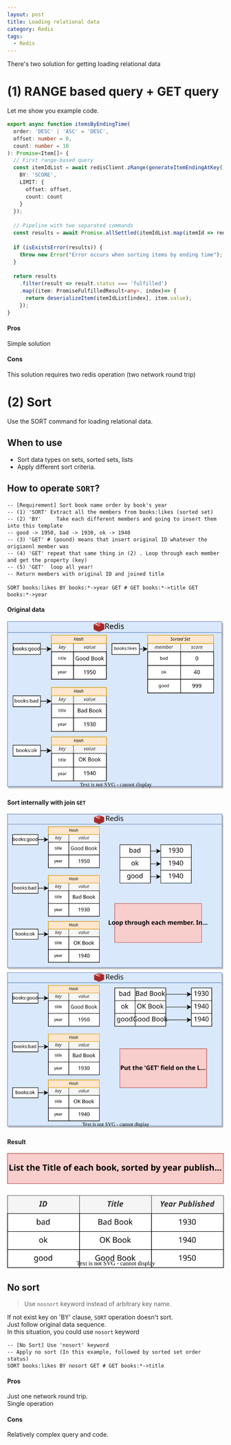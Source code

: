 ```yaml
---
layout: post
title: Loading relational data
category: Redis
tags:
  - Redis
---
```


There's two solution for getting loading relational data



# (1) RANGE based query + GET query
Let me show you example code.

```typescript
export async function itemsByEndingTime(
  order: 'DESC' | 'ASC' = 'DESC',
  offset: number = 0,
  count: number = 10
): Promise<Item[]> {
  // First range-based query
  const itemIdList = await redisClient.zRange(generateItemEndingAtKey(), Date.now(), '+inf', {
    BY: 'SCORE',
    LIMIT: {
      offset: offset,
      count: count
    }
  });

  // Pipeline with two separated commands
  const results = await Promise.allSettled(itemIdList.map(itemId => redisClient.hGetAll(generateItemKey(itemId))));

  if (isExistsError(results)) {
    throw new Error("Error occurs when sorting items by ending time");
  }

  return results
    .filter(result => result.status === 'fulfilled')
    .map((item: PromiseFulfilledResult<any>, index)=> {
      return deserializeItem(itemIdList[index], item.value);
    });
}
```

#### Pros
Simple solution

#### Cons
This solution requires two redis operation (two network round trip)


# (2) Sort
Use the SORT command for loading relational data.
## When to use
- Sort data types on sets, sorted sets, lists
- Apply different sort criteria.


## How to operate `SORT`?

```redis
-- [Requirement] Sort book name order by book's year
-- (1) 'SORT' Extract all the members from books:likes (sorted set)
-- (2) 'BY'     Take each different members and going to insert them into this template
-- good -> 1950, bad -> 1930, ok -> 1940
-- (3) 'GET' # (pound) means that insert original ID whatever the origiannl member was
-- (4) 'GET' repeat that same thing in (2) . Loop through each member and get the property (key)
-- (5) 'GET'  loop all year!
-- Return members with original ID and joined title

SORT books:likes BY books:*->year GET # GET books:*->title GET books:*->year
```

#### Original data
![redis-original-data](/assets/img/redis/redis-original-data.svg)

#### Sort internally with join `GET`
![redis-get-sort](/assets/img/redis/redis-get-sort.svg)

#### Result
![redis-sort-result](/assets/img/redis/redis-sort-result.svg)


## No sort
> Use `nosnort` keyword instead of arbitrary key name.

If not exist key on 'BY' clause, `SORT` operation doesn't sort. \
Just follow original data sequence.  \
In this situation, you could use `nosort` keyword

```redis
-- [No Sort] Use 'nosort' keyword
-- Apply no sort (In this example, followed by sorted set order status)
SORT books:likes BY nosort GET # GET books:*->title
```


#### Pros
Just one network round trip. \
Single operation

#### Cons
Relatively complex query and code.
